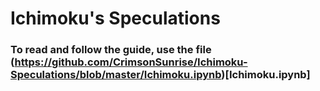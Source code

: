 # Ichimoku's Speculations

### To read and follow the guide, use the file (https://github.com/CrimsonSunrise/Ichimoku-Speculations/blob/master/Ichimoku.ipynb)[Ichimoku.ipynb]
